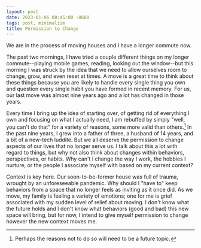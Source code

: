 ```yaml
---
layout: post
date: 2023-01-06 08:45:00 -0600
tags: post, minimalism
title: Permission to Change
---
```


We are in the process of moving houses and I have a longer commute now.

The past two mornings, I have tried a couple different things on my longer commute--playing mobile games, reading, looking out the window--but this morning I was struck by the idea that we need to allow ourselves room to change, grow, and even reset at times. A move is a great time to think about these things because you are likely to handle every single thing you own and question every single habit you have formed in recent memory. For us, our last move was almost nine years ago and a lot has changed in those years.

Every time I bring up the idea of starting over, of getting rid of everything I own and focusing on what I actually need, I am rebuffed by simply "well, you can't do that" for a variety of reasons, some more valid than others.[^1] In the past nine years, I grew into a father of three, a husband of 14 years, and a bit of a new-tech luddite. But we all deserve the permission to change aspects of our lives that no longer serve us. I talk about this a lot with regard to things, but why not also think about changes within behaviors, perspectives, or habits. Why can't I change the way I work, the hobbies I nurture, or the people I associate myself with based on my current context?

Context is key here. Our soon-to-be-former house was full of trauma, wrought by an unforeseeable pandemic. Why should I "have to" keep behaviors from a space that no longer feels as inviting as it once did. As we move, my family is feeling a variety of emotions; one for me is grief associated with my sudden level of relief about moving. I don't know what the future holds and I don't know what behaviors (good and bad) this new space will bring, but for now, I intend to give myself permission to change however the new context moves me.

[^1]: Perhaps the reasons not to do so will need to be a future topic.